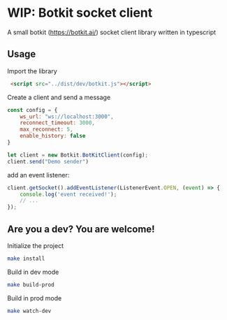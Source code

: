 # WIP: Botkit socket client

A small botkit (https://botkit.ai/) socket client library written in typescript

## Usage
Import the library
```html
 <script src="../dist/dev/botkit.js"></script>
```

Create a client and send a message
```js
const config = {
    ws_url: "ws://localhost:3000",
    reconnect_timeout: 3000,
    max_reconnect: 5,
    enable_history: false
}

let client = new Botkit.BotKitClient(config);
client.send("Demo sender")
```

add an event listener:
```ts
client.getSocket().addEventListener(ListenerEvent.OPEN, (event) => {
    console.log('event received!');
    // ...
});
```

## Are you a dev? You are welcome!

Initialize the project
```sh
make install
```

Build in dev mode
```sh
make build-prod
```

Build in prod mode
```sh
make watch-dev
```
